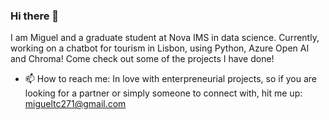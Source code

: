 ### Hi there 👋
I am Miguel and a graduate student at Nova IMS in data science. 
Currently, working on a chatbot for tourism in Lisbon, using Python, Azure Open AI and Chroma!
Come check out some of the projects I have done!
- 📫 How to reach me:
  In love with enterpreneurial projects, so if you are looking for a partner or simply someone to connect with, hit me up:
  migueltc271@gmail.com

<!--
**miguel-cruz-27/miguel-cruz-27** is a ✨ _special_ ✨ repository because its `README.md` (this file) appears on your GitHub profile.

Here are some ideas to get you started:

- 🔭 I’m currently working on ...
- 🌱 I’m currently learning ...
- 👯 I’m looking to collaborate on ...
- 🤔 I’m looking for help with ...
- 💬 Ask me about ...
- 📫 How to reach me: ...
- 😄 Pronouns: ...
- ⚡ Fun fact: ...
-->
